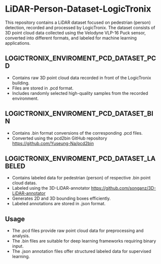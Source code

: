 # LiDAR-Person-Dataset-LogicTronix

This repository contains a LiDAR dataset focused on pedestrian (person) detection, recorded and processed by LogicTronix. The dataset consists of 3D point cloud data collected using the Velodyne VLP-16 Puck sensor, converted into different formats, and labeled for machine learning applications.

## LOGICTRONIX_ENVIROMENT_PCD_DATASET_PCD

- Contains raw 3D point cloud data recorded in front of the LogicTronix building.
- Files are stored in .pcd format.
- Includes randomly selected high-quality samples from the recorded environment.

## LOGICTRONIX_ENVIROMENT_PCD_DATASET_BIN

- Contains .bin format conversions of the corresponding .pcd files.
- Converted using the pcd2bin GitHub repository https://github.com/Yuseung-Na/pcd2bin

## LOGICTRONIX_ENVIROMENT_PCD_DATASET_LABELED

- Contains labeled data for pedestrian (person) of respective .bin point cloud datas.
- Labeled using the 3D-LiDAR-annotator https://github.com/songanz/3D-LiDAR-annotator
- Generates 2D and 3D bounding boxes efficiently.
- Labeled annotations are stored in .json format.

## Usage

- The .pcd files provide raw point cloud data for preprocessing and analysis.
- The .bin files are suitable for deep learning frameworks requiring binary input.
- The .json annotation files offer structured labeled data for supervised learning.
